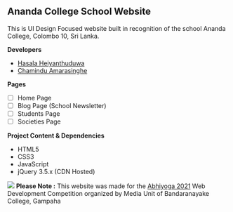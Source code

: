 ## Ananda College School Website
This is UI Design Focused website built in recognition of the school Ananda College, Colombo 10, Sri Lanka. 

**Developers**
 - [Hasala Heiyanthuduwa](https://github.com/Hasala2002)
 - [Chamindu Amarasinghe](https://github.com/chamindujs)
 
 **Pages**
 - [ ] Home Page
 - [ ] Blog Page (School Newsletter)
 - [ ] Students Page
 - [ ] Societies Page
 
**Project Content & Dependencies**
  - HTML5
  - CSS3
  - JavaScript
  - jQuery 3.5.x (CDN Hosted)


 
![](https://i.ibb.co/nQxz908/abhiyogawebdev.png)
**Please Note :**
This website was made for the [Abhiyoga 2021](https://bcmu.lk/abhiyoga/)  Web Development Competition organized by Media Unit of Bandaranayake College, Gampaha

